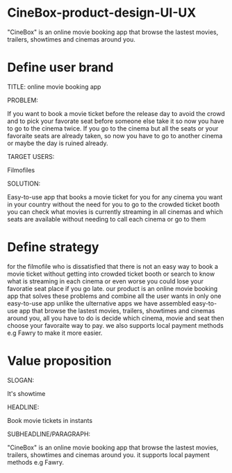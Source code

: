 # CineBox-product-design-UI-UX
"CineBox" is an online movie booking app that browse the lastest movies, trailers, showtimes and cinemas around you.


# Define user brand

TITLE: online movie booking app

PROBLEM: 

If you want to book a movie ticket before the release day to avoid the crowd and to pick your favorate seat before someone else take it
so now you have to go to the cinema twice.
If you go to the cinema but all the seats or your favoraite seats are already taken, so now you have to go to another cinema or maybe the day is ruined already.


TARGET USERS: 

Filmofiles


SOLUTION: 

Easy-to-use app that books a movie ticket for you for any cinema you want in your country without the need for you to go to the crowded ticket booth
you can check what movies is currently streaming in all cinemas and which seats are available without needing to call each cinema or go to them 



# Define strategy

for the filmofile who is dissatisfied that there is not an easy way to book a movie ticket without getting into crowded ticket booth or 
search to know what is streaming in each cinema or even worse you could lose your favoratie seat place if you go late.
our product is an online movie booking app that solves these problems and combine all the user wants in only one
easy-to-use app unlike the ulternative apps 
we have assembled easy-to-use app that browse the lastest movies, trailers, showtimes and cinemas around you, all you have to do is decide 
which cinema, movie and seat then choose your favoraite way to pay. we also supports local payment methods e.g Fawry to make it more easier.



# Value proposition

SLOGAN: 

It's showtime

HEADLINE: 

Book movie tickets in instants

SUBHEADLINE/PARAGRAPH: 

"CineBox" is an online movie booking app that browse the lastest movies, trailers, showtimes and cinemas around you.
it supports local payment methods e.g Fawry.


